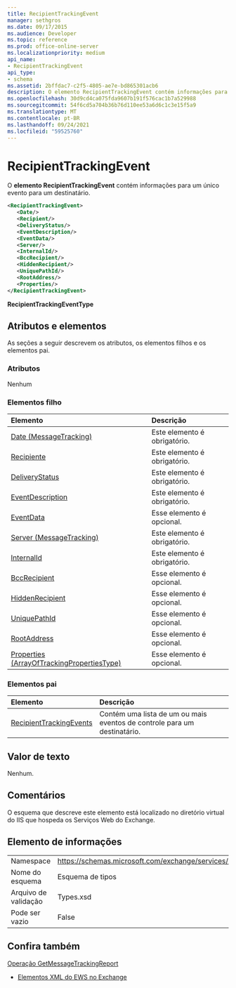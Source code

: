 ```yaml
---
title: RecipientTrackingEvent
manager: sethgros
ms.date: 09/17/2015
ms.audience: Developer
ms.topic: reference
ms.prod: office-online-server
ms.localizationpriority: medium
api_name:
- RecipientTrackingEvent
api_type:
- schema
ms.assetid: 2bffdac7-c2f5-4805-ae7e-bd865301acb6
description: O elemento RecipientTrackingEvent contém informações para um único evento para um destinatário.
ms.openlocfilehash: 30d9cd4ca075fda9607b191f576cac1b7a529988
ms.sourcegitcommit: 54f6cd5a704b36b76d110ee53a6d6c1c3e15f5a9
ms.translationtype: MT
ms.contentlocale: pt-BR
ms.lasthandoff: 09/24/2021
ms.locfileid: "59525760"
---
```

# <a name="recipienttrackingevent"></a>RecipientTrackingEvent

O **elemento RecipientTrackingEvent** contém informações para um único evento para um destinatário. 
  
```XML
<RecipientTrackingEvent>
   <Date/>
   <Recipient/>
   <DeliveryStatus/>
   <EventDescription/>
   <EventData/>
   <Server/>
   <InternalId/>
   <BccRecipient/>
   <HiddenRecipient/>
   <UniquePathId/>
   <RootAddress/>
   <Properties/>
</RecipientTrackingEvent>
```

 **RecipientTrackingEventType**
## <a name="attributes-and-elements"></a>Atributos e elementos

As seções a seguir descrevem os atributos, os elementos filhos e os elementos pai.
  
### <a name="attributes"></a>Atributos

Nenhum
  
### <a name="child-elements"></a>Elementos filho

|**Elemento**|**Descrição**|
|:-----|:-----|
|[Date (MessageTracking)](date-messagetracking.md) <br/> |Este elemento é obrigatório.  <br/> |
|[Recipiente](recipient.md) <br/> |Este elemento é obrigatório.  <br/> |
|[DeliveryStatus](deliverystatus.md) <br/> |Este elemento é obrigatório.  <br/> |
|[EventDescription](eventdescription.md) <br/> |Este elemento é obrigatório.  <br/> |
|[EventData](eventdata.md) <br/> |Esse elemento é opcional.  <br/> |
|[Server (MessageTracking)](server-messagetracking.md) <br/> |Este elemento é obrigatório.  <br/> |
|[InternalId](internalid.md) <br/> |Este elemento é obrigatório.  <br/> |
|[BccRecipient](bccrecipient.md) <br/> |Esse elemento é opcional.  <br/> |
|[HiddenRecipient](hiddenrecipient.md) <br/> |Esse elemento é opcional.  <br/> |
|[UniquePathId](uniquepathid.md) <br/> |Esse elemento é opcional.  <br/> |
|[RootAddress](rootaddress.md) <br/> |Esse elemento é opcional.  <br/> |
|[Properties (ArrayOfTrackingPropertiesType)](properties-arrayoftrackingpropertiestype.md) <br/> |Esse elemento é opcional.  <br/> |
   
### <a name="parent-elements"></a>Elementos pai

|**Elemento**|**Descrição**|
|:-----|:-----|
|[RecipientTrackingEvents](recipienttrackingevents.md) <br/> |Contém uma lista de um ou mais eventos de controle para um destinatário.  <br/> |
   
## <a name="text-value"></a>Valor de texto

Nenhum.
  
## <a name="remarks"></a>Comentários

O esquema que descreve este elemento está localizado no diretório virtual do IIS que hospeda os Serviços Web do Exchange.
  
## <a name="element-information"></a>Elemento de informações

|||
|:-----|:-----|
|Namespace  <br/> |https://schemas.microsoft.com/exchange/services/2006/types  <br/> |
|Nome do esquema  <br/> |Esquema de tipos  <br/> |
|Arquivo de validação  <br/> |Types.xsd  <br/> |
|Pode ser vazio  <br/> |False  <br/> |
   
## <a name="see-also"></a>Confira também



[Operação GetMessageTrackingReport](getmessagetrackingreport-operation.md)


- [Elementos XML do EWS no Exchange](ews-xml-elements-in-exchange.md)

